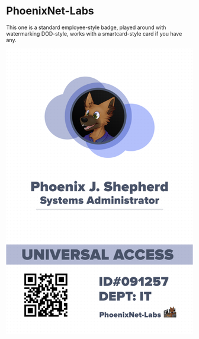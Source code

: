 # PhoenixNet-Labs

This one is a standard employee-style badge, played around with watermarking DOD-style, works with a smartcard-style card if you have any.

![picture of badge](https://raw.githubusercontent.com/PhoenixSheppy/Badge-Designs/main/PhoenixNet-Labs/PhoenixNet-Labs%20-%20Example.png)